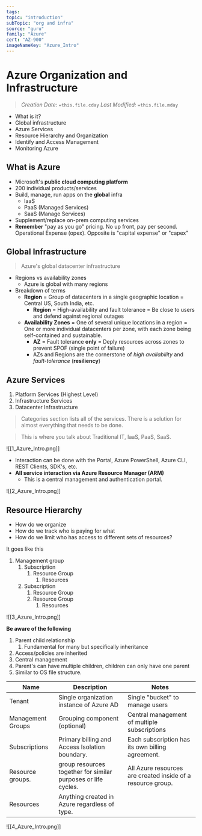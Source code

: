 ```yaml
---
tags:
topic: "introduction"
subTopic: "org and infra"
source: "guru"
family: "Azure"
cert: "AZ-900"
imageNameKey: "Azure_Intro"
---
```

# Azure Organization and Infrastructure
> *Creation Date:* `=this.file.cday`
> *Last Modified:* `=this.file.mday`


- What is it? 
- Global infrastructure
- Azure Services
- Resource Hierarchy and Organization
- Identify and Access Management
- Monitoring Azure

## What is Azure

- Microsoft's **public cloud computing platform**
- 200 individual products/services
- Build, manage, run apps on the **global** infra
	- IaaS
	- PaaS (Managed Services)
	- SaaS (Manage Services)
- Supplement/replace on-prem computing services
- **Remember** "pay as you go" pricing. No up front, pay per second. Operational Expense (opex). Opposite is "capital expense" or "capex"

## Global Infrastructure

> Azure's global datacenter infrastructure

- Regions vs availability zones
	- Azure is global with many regions
- Breakdown of terms
	- **Region** = Group of datacenters in a single geographic location = Central US, South India, etc.
		- **Region** = High-availability and fault tolerance = Be close to users and defend against regional outages 
	- **Availability Zones** = One of several unique locations in a region = One or more individual datacenters per zone, with each zone being self-contained and sustainable. 
		- **AZ** = Fault tolerance **only** = Deply resources across zones to prevent SPOF (single point of failure)
		- AZs and Regions are the cornerstone of *high availability* and *fault-tolerance* (**resiliency**)

## Azure Services

1. Platform Services (Highest Level)
2. Infrastructure Services
3. Datacenter Infrastructure

> Categories section lists all of the services. There is a solution for almost everything that needs to be done. 

> This is where you talk about Traditional IT, IaaS, PaaS, SaaS. 

![[1_Azure_Intro.png]]

- Interaction can be done with the Portal, Azure PowerShell, Azure CLI, REST Clients, SDK's, etc. 
- **All service interaction via Azure Resource Manager (ARM)**
	- This is a central management and authentication portal. 

![[2_Azure_Intro.png]]

## Resource Hierarchy

- How do we organize
- How do we track who is paying for what
- How do we limit who has access to different sets of resources?

It goes like this

1. Management group
	1. Subscription
		1. Resource Group
			1. Resources
	2. Subscription
		1. Resource Group
		2. Resource Group
			1. Resources

![[3_Azure_Intro.png]]

**Be aware of the following**

1. Parent child relationship
	1. Fundamental for many but specifically inheritance
2. Access/policies are inherited
3. Central management
4. Parent's can have multiple children, children can only have one parent
5. Similar to OS file structure.


| Name              | Description                                                   | Notes                                                       |
| ----------------- | ------------------------------------------------------------- | ----------------------------------------------------------- |
| Tenant            | Single organization instance of Azure AD                      | Single "bucket" to manage users                             |
| Management Groups | Grouping component (optional)                                 | Central management of multiple subscriptions                |
| Subscriptions     | Primary billing and Access Isolation boundary.                | Each subscription has its own billing agreement.            |
| Resource groups.  | group resources together for similar purposes or life cycles. | All Azure resources are created inside of a resource group. |
| Resources         | Anything created in Azure regardless of type.                                                              |                                                             |

![[4_Azure_Intro.png]]